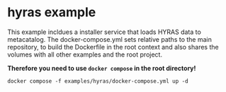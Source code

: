 # hyras example

This example incldues a installer service that loads HYRAS data to metacatalog.
The docker-compose.yml sets relative paths to the main repository, to build the 
Dockerfile in the root context and also shares the volumes with all other examples
and the root project.

**Therefore you need to use `docker compose` in the root directory!**

```
docker compose -f examples/hyras/docker-compose.yml up -d
```
